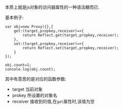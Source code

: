 本质上就是js对象的访问器属性的一种语法糖而已.

基本例子:

```es6
var obj=new Proxy({},{
    get:(target,propkey,receiver)=>{
        return Reflect.get(target,propkey,receiver);
    },
    set:(target,propkey,receiver)=>{
        return Reflect.set(target,propkey,receiver);
    }
});

obj.count=1;
console.log(obj.count);
```

其中有意思的是对应的函数参数:

- target 当前对象
- prokey 所设置的对象名
- receiver 接收到的值,在`get`属性时,该值为空